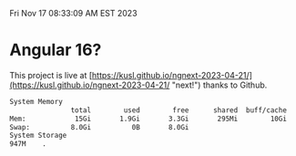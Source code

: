 Fri Nov 17 08:33:09 AM EST 2023

# Angular 16?


This project is live at [https://kusl.github.io/ngnext-2023-04-21/](https://kusl.github.io/ngnext-2023-04-21/ "next!") thanks to Github.

```bash
System Memory
               total        used        free      shared  buff/cache   available
Mem:            15Gi       1.9Gi       3.3Gi       295Mi        10Gi        13Gi
Swap:          8.0Gi          0B       8.0Gi
System Storage
947M	.
